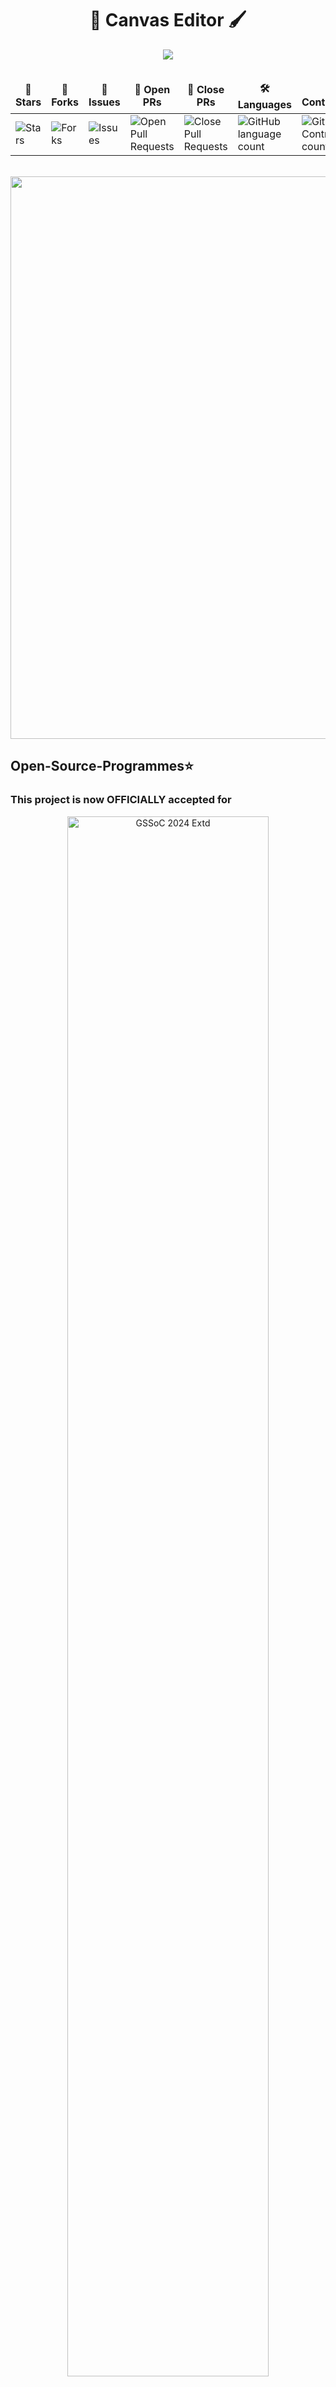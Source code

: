 <div align="center">

# 🎨 Canvas Editor 🖌️

<img  src="https://readme-typing-svg.herokuapp.com?color=45ffaa&center=true&vCenter=true&size=40&width=900&height=80&lines=Welcome+to+Canvas+Editor!"/>
</div>

<div align = "center">
<br>

<table align="center">
    <thead align="center">
        <tr border: 1px;>
            <td><b>🌟 Stars</b></td>
            <td><b>🍴 Forks</b></td>
            <td><b>🐛 Issues</b></td>
            <td><b>🔔 Open PRs</b></td>
            <td><b>🔕 Close PRs</b></td>
            <td><b>🛠️ Languages</b></td>
            <td><b>👥 Contributors</b></td>
        </tr>
     </thead>
    <tbody>
         <tr>
            <td><img alt="Stars" src="https://img.shields.io/github/stars/vishanurag/Canvas-Editor?style=flat&logo=github"/></td>
            <td><img alt="Forks" src="https://img.shields.io/github/forks/vishanurag/Canvas-Editor?style=flat&logo=github"/></td>
            <td><img alt="Issues" src="https://img.shields.io/github/issues/vishanurag/Canvas-Editor?style=flat&logo=github"/></td>
            <td><img alt="Open Pull Requests" src="https://img.shields.io/github/issues-pr/vishanurag/Canvas-Editor?style=flat&logo=github"/></td>
           <td><img alt="Close Pull Requests" src="https://img.shields.io/github/issues-pr-closed/vishanurag/Canvas-Editor?style=flat&color=critical&logo=github"/></td>
           <td><img alt="GitHub language count" src="https://img.shields.io/github/languages/count/vishanurag/Canvas-Editor?style=flat&color=green&logo=github"></td>
         <td><img alt="GitHub Contributors count" src="https://img.shields.io/github/contributors/vishanurag/Canvas-Editor?style=flat&color=blue&logo=github"/></td>
        </tr>
    </tbody>
</table>
</div>
<br>

<!--Line-->
<img src="https://user-images.githubusercontent.com/74038190/212284100-561aa473-3905-4a80-b561-0d28506553ee.gif" width="900"> 

<h2>Open-Source-Programmes⭐</h2>

<!-- Added Hacktoberfest 2024 and GSSoC Extended 2024 banners -->
### This project is now OFFICIALLY accepted for

<div align="center">
  <img src="https://raw.githubusercontent.com/SwanandD121/FeatherPerfect_fe/refs/heads/main/Untitled%20design.png" alt="GSSoC 2024 Extd" width="80%">
  <img src="https://cdn.discordapp.com/attachments/657543125190967316/1294560786114674748/Screenshot_2024-10-12_122347.png?ex=670b752f&is=670a23af&hm=26ddd7f41740b8b19ee4985e7568b3892091384b3b85e7165770a4b10f4d1050&" alt="Hacktoberfest 2024" width="80%">
</div>
<br>


<h2>Hi there,<img src="https://raw.githubusercontent.com/nixin72/nixin72/master/wave.gif" height="40"width="40" /> Enjoy the World of Open source contribution <img src='https://raw.githubusercontent.com/ShahriarShafin/ShahriarShafin/main/Assets/handshake.gif' width="60px" height="35"> </h2>

<strong>Hello Coders!!👨‍💻<br> I am Aanurag Vishwakarma, an aspiring Web developer🤖. Here is the project on front-end Web Development.</strong>

<!--Line-->
<img src="https://user-images.githubusercontent.com/74038190/212284100-561aa473-3905-4a80-b561-0d28506553ee.gif" width="900">


<h2>Overview📌</h2>
<ul>
  <li>🎨 This repository contains my project on a Canvas Editor using HTML, CSS, Bootstrap, and JavaScript.</li>
  <li>🖼️ It includes a webpage with a canvas element that allows you to style text content as needed (made for fun purposes 🎉).</li>
  <li>🚀 We welcome all contributions to make this a fantastic resource for other users.</li>
  <li>💻 Jump in and contribute to this grand project</li>
  <li>📚 Read the guidelines and get started building! 🛠️</li>
  <li>🚀 The project now supports setting background images and colors, enhancing the customization options for your canvas!</li>
  <li>🎉 This project is open to contributions from the community. Jump in and help make it a great resource!</li>
     
</ul>

### New Features ✨
<li> Background Image: Easily set an image as the background of your canvas to create more visually appealing designs</li>
<li> Background Color: You can now add a custom background color to the canvas with ease!</li>

### How to Use
To change the background color or image:

<li> Navigate to the canvas options on the webpage!</li>
<li> For background color: Select a color from the color picker to apply it to the canvas!</li>
<li> For background image: Upload an image file, and it will be displayed as the canvas background!</li>

<br>

<!--Line-->
<img src="https://user-images.githubusercontent.com/74038190/212284100-561aa473-3905-4a80-b561-0d28506553ee.gif" width="900"> 

<h2><img src = "https://media2.giphy.com/media/QssGEmpkyEOhBCb7e1/giphy.gif?cid=ecf05e47a0n3gi1bfqntqmob8g9aid1oyj2wr3ds3mg700bl&rid=giphy.gif" width = 30px height="38"> Technology Used</h2>

<p>
  <a href="https://www.w3schools.com/html/"> <img src="https://img.icons8.com/color/70/000000/html-5--v1.png" alt="HTML" /></a>
  <a href="https://www.w3schools.com/css/"> <img src="https://img.icons8.com/color/70/000000/css3.png" alt="CSS" /></a>
   <a href="https://www.w3schools.com/js/"> <img src="https://img.icons8.com/?size=70&id=PXTY4q2Sq2lG&format=png&color=000000" alt="js" /></a>
</p>
<p align="right"><a href="#top"><img src="https://img.shields.io/badge/Move%20to%20top-Blue?style=plastic" alt="Back To Top"></a></p>

<!--Line-->
<img src="https://user-images.githubusercontent.com/74038190/212284100-561aa473-3905-4a80-b561-0d28506553ee.gif" width="900">

<h2>Getting Started💥</h2>

## How to make a Pull Request?

**1.** Start by forking the [**Canvas-Editor**](https://github.com/vishanurag/Canvas-Editor) repository. Click on the <a href="https://github.com/vishanurag/Canvas-Editor/fork"><img src="https://i.imgur.com/G4z1kEe.png" height="21" width="21"></a> symbol at the top right corner.

**2.** Clone your forked repository:

```bash
git clone https://github.com/<your-github-username>/Canvas-Editor
```

**3.** Navigate to the new project directory:

```bash
cd Canvas-Editor
```

**4.** Set upstream command:

```bash
git remote add upstream https://github.com/vishanurag/Canvas-Editor
```

**5.** Create a new branch:

```bash
git checkout -b YourBranchName
```

<i>or</i>

```bash
git branch YourBranchName
git switch YourBranchName
```

**6.** Sync your fork or local repository with the origin repository:

- In your forked repository click on `Fetch upstream`.
- Click `Fetch and merge`.

### Alternatively, Git CLI way to Sync forked repository with origin repository:

```bash
git fetch upstream
```

```bash
git merge upstream/main
```

### [Github Docs](https://docs.github.com/en/github/collaborating-with-pull-requests/addressing-merge-conflicts/resolving-a-merge-conflict-on-github) for Syncing

**7.** Make your changes to the source code.

**8.** Stage your changes and commit:


⚠️ **Make sure** not to run the commands `git add .` or `git add *`. Instead, stage your changes for each file/folder

```bash
git add file/folder
```

```bash
git commit -m "<your_commit_message>"
```

**9.** Push your local commits to the remote repository:

```bash
git push origin YourBranchName
```

**10.** Create a [Pull Request](https://help.github.com/en/github/collaborating-with-issues-and-pull-requests/creating-a-pull-request)!

 **Congratulations! You've made your first contribution! 🙌🏼**
<p align="right"><a href="#top"><img src="https://img.shields.io/badge/Move%20to%20top-Blue?style=plastic" alt="Back To Top"></a></p>

<!--Line-->
<img src="https://user-images.githubusercontent.com/74038190/212284100-561aa473-3905-4a80-b561-0d28506553ee.gif" width="900"> 

 # Project Admin⚡
 
<table>
<tr>
<td align="center"><a href="https://github.com/vishanurag"><img src="https://avatars.githubusercontent.com/u/126074487?v=4" width=150px height=150px /></a></br> <h4 style="color:red;">Anurag Vishwakarma</h4>
 <a href="https://www.linkedin.com/in/anuragvishwakarma/"><img src="https://img.icons8.com/fluency/2x/linkedin.png" width="32px" height="32px"></img></a>
</td>
</tr>
</table>

<!--Line-->
<img src="https://user-images.githubusercontent.com/74038190/212284100-561aa473-3905-4a80-b561-0d28506553ee.gif" width="900"> 
  
## Contributors

We are immensely grateful to the following amazing individuals who have contributed their time, effort, and expertise to make this project better. Your contributions, whether through code, documentation, bug reports, or feature suggestions, have been invaluable. Thank you for helping us build and improve Canvas Editor 🌟✨

Your dedication and hard work are what drive this project forward, and we couldn't have done it without you. Each contribution, no matter how small, plays a crucial role in our journey towards creating a more efficient and user-friendly tool for developers. 🙌💻

We look forward to your continued support and collaboration. Together, we can achieve even greater heights! 🚀🌐

Thank you once again to all our contributors! Your efforts are truly appreciated. 💖👏

<!-- readme: contributors -start -->
<table>
	<tbody>
		<tr>
            <td align="center">
                <a href="https://github.com/vishanurag">
                    <img src="https://avatars.githubusercontent.com/u/126074487?v=4" width="100;" alt="vishanurag"/>
                    <br />
                    <sub><b>ANURAG VISHWAKARMA</b></sub>
                </a>
            </td>
            <td align="center">
                <a href="https://github.com/Lekkhasri">
                    <img src="https://avatars.githubusercontent.com/u/166889122?v=4" width="100;" alt="Lekkhasri"/>
                    <br />
                    <sub><b>Sri Lekkha</b></sub>
                </a>
            </td>
            <td align="center">
                <a href="https://github.com/Sagar2006">
                    <img src="https://avatars.githubusercontent.com/u/62787510?v=4" width="100;" alt="Sagar2006"/>
                    <br />
                    <sub><b>Sagar2006</b></sub>
                </a>
            </td>
            <td align="center">
                <a href="https://github.com/ananyag309">
                    <img src="https://avatars.githubusercontent.com/u/145869907?v=4" width="100;" alt="ananyag309"/>
                    <br />
                    <sub><b>Ananya Gupta</b></sub>
                </a>
            </td>
            <td align="center">
                <a href="https://github.com/yashksaini-coder">
                    <img src="https://avatars.githubusercontent.com/u/115717039?v=4" width="100;" alt="yashksaini-coder"/>
                    <br />
                    <sub><b>Yash Kumar Saini</b></sub>
                </a>
            </td>
            <td align="center">
                <a href="https://github.com/ngsanthosh">
                    <img src="https://avatars.githubusercontent.com/u/63006841?v=4" width="100;" alt="ngsanthosh"/>
                    <br />
                    <sub><b>Santhosh Sudhaan N G</b></sub>
                </a>
            </td>
		</tr>
		<tr>
            <td align="center">
                <a href="https://github.com/rounakdey6">
                    <img src="https://avatars.githubusercontent.com/u/98476572?v=4" width="100;" alt="rounakdey6"/>
                    <br />
                    <sub><b>Rounak Dey</b></sub>
                </a>
            </td>
            <td align="center">
                <a href="https://github.com/Poushmita">
                    <img src="https://avatars.githubusercontent.com/u/146666416?v=4" width="100;" alt="Poushmita"/>
                    <br />
                    <sub><b>Poushmita Paul</b></sub>
                </a>
            </td>
            <td align="center">

                <a href="https://github.com/KAmaL-senpai">
                    <img src="https://avatars.githubusercontent.com/u/113301075?v=4" width="100;" alt="KAmaL-senpai"/>
                    <br />
                    <sub><b>Kamal sing bhumij</b></sub>
                </a>
            </td>
            <td align="center">
                <a href="https://github.com/adityalaxkar123">
                    <img src="https://avatars.githubusercontent.com/u/175431218?v=4" width="100;" alt="adityalaxkar123"/>

                <a href="https://github.com/AnujShrivastava01">
                    <img src="https://avatars.githubusercontent.com/u/150820396?v=4" width="100;" alt="AnujShrivastava01"/>

                    <br />
                    <sub><b>adityalaxkar</b></sub>
                </a>
            </td>
            <td align="center">
                <a href="https://github.com/AnujShrivastava01">
                    <img src="https://avatars.githubusercontent.com/u/150820396?v=4" width="100;" alt="AnujShrivastava01"/>
                    <br />
                    <sub><b>Anuj Shrivastava</b></sub>
                </a>
            </td>
            <td align="center">
                <a href="https://github.com/KAmaL-senpai">
                    <img src="https://avatars.githubusercontent.com/u/113301075?v=4" width="100;" alt="KAmaL-senpai"/>
                    <br />
                    <sub><b>Kamal sing bhumij</b></sub>
                </a>
            </td>
            <td align="center">
                <a href="https://github.com/TBorundia">
                    <img src="https://avatars.githubusercontent.com/u/168854094?v=4" width="100;" alt="TBorundia"/>
                    <br />
                    <sub><b>Tina Borundia</b></sub>
                </a>
            </td>
		</tr>
		<tr>
            <td align="center">
                <a href="https://github.com/shimmer12">
                    <img src="https://avatars.githubusercontent.com/u/92056170?v=4" width="100;" alt="shimmer12"/>
                    <br />
                    <sub><b>Srishti Soni</b></sub>
                </a>
            </td>
            <td align="center">

                <a href="https://github.com/Ishika-Gupta06">
                    <img src="https://avatars.githubusercontent.com/u/118624573?v=4" width="100;" alt="Ishika-Gupta06"/>
                    <br />
                    <sub><b>Ishika Gupta</b></sub>
                </a>
            </td>
            <td align="center">
                <a href="https://github.com/AsifQamar">
                    <img src="https://avatars.githubusercontent.com/u/93258479?v=4" width="100;" alt="AsifQamar"/>

                <a href="https://github.com/nksmanya">
                    <img src="https://avatars.githubusercontent.com/u/171407728?v=4" width="100;" alt="nksmanya"/>

                    <br />
                    <sub><b>Manya .N</b></sub>
                </a>
            </td>
            <td align="center">
                <a href="https://github.com/kartik9737">
                    <img src="https://avatars.githubusercontent.com/u/180297474?v=4" width="100;" alt="kartik9737"/>
                    <br />
                    <sub><b>Kartik Kumar Pandey </b></sub>
                </a>
            </td>
            <td align="center">
                <a href="https://github.com/Ishika-Gupta06">
                    <img src="https://avatars.githubusercontent.com/u/118624573?v=4" width="100;" alt="Ishika-Gupta06"/>
                    <br />
                    <sub><b>Ishika Gupta</b></sub>
                </a>
            </td>
            <td align="center">

                <a href="https://github.com/AsifQamar">
                    <img src="https://avatars.githubusercontent.com/u/93258479?v=4" width="100;" alt="AsifQamar"/>
                    <br />
                    <sub><b>Cyphrr_07 </b></sub>
                </a>
            </td>
            <td align="center">

                <a href="https://github.com/monishkumardvs">
                    <img src="https://avatars.githubusercontent.com/u/125813798?v=4" width="100;" alt="monishkumardvs"/>
                    <br />
                    <sub><b>Dvs monish kumar</b></sub>
                </a>
            </td>
		</tr>
		<tr>
            <td align="center">
                <a href="https://github.com/JahnavikaGopalbvrith">
                    <img src="https://avatars.githubusercontent.com/u/120931967?v=4" width="100;" alt="JahnavikaGopalbvrith"/>
                    <br />
                    <sub><b>Jahnavika gopal </b></sub>
                </a>
            </td>
            <td align="center">
                <a href="https://github.com/govindumeesala">
                    <img src="https://avatars.githubusercontent.com/u/129055361?v=4" width="100;" alt="govindumeesala"/>
                    <br />
                    <sub><b>Meesala Govindu</b></sub>
                </a>
            </td>
            <td align="center">
                <a href="https://github.com/poorvikaa08">
                    <img src="https://avatars.githubusercontent.com/u/152640996?v=4" width="100;" alt="poorvikaa08"/>
                    <br />
                    <sub><b>Poorvika</b></sub>
                </a>
            </td>
            <td align="center">
                <a href="https://github.com/Archisman141">
                    <img src="https://avatars.githubusercontent.com/u/121884549?v=4" width="100;" alt="Archisman141"/>
                    <br />
                    <sub><b>Archisman Khanra</b></sub>
                </a>
            </td>
            <td align="center">
                <a href="https://github.com/Web-Dev-Learner">
                    <img src="https://avatars.githubusercontent.com/u/137269309?v=4" width="100;" alt="Web-Dev-Learner"/>
                    <br />
                    <sub><b>Shrinedhi.M.R.</b></sub>
                </a>
            </td>
            <td align="center">
                <a href="https://github.com/Devaki01">
                    <img src="https://avatars.githubusercontent.com/u/147143243?v=4" width="100;" alt="Devaki01"/>
                    <br />
                    <sub><b>phantom_.1</b></sub>
                </a>
            </td>
		</tr>
		<tr>
            <td align="center">
                <a href="https://github.com/Vyshnavi1322">
                    <img src="https://avatars.githubusercontent.com/u/164364526?v=4" width="100;" alt="Vyshnavi1322"/>
                    <br />
                    <sub><b>Venkata Vyshnavi Bondalapati</b></sub>
                </a>
            </td>
            <td align="center">
                <a href="https://github.com/Sujal1201">
                    <img src="https://avatars.githubusercontent.com/u/151530482?v=4" width="100;" alt="Sujal1201"/>
                    <br />
                    <sub><b>Sujal Patil</b></sub>
                </a>
            </td>
            <td align="center">
                <a href="https://github.com/Pranshu-jais">
                    <img src="https://avatars.githubusercontent.com/u/150207373?v=4" width="100;" alt="Pranshu-jais"/>
                    <br />
                    <sub><b>Pranshu Jaiswal</b></sub>
                </a>
            </td>
            <td align="center">
                <a href="https://github.com/PatelHarsh2006">
                    <img src="https://avatars.githubusercontent.com/u/183596777?v=4" width="100;" alt="PatelHarsh2006"/>
                    <br />
                    <sub><b>Patel Harsh</b></sub>
                </a>
            </td>
            <td align="center">
                <a href="https://github.com/Khushi-Nigam">
                    <img src="https://avatars.githubusercontent.com/u/143868952?v=4" width="100;" alt="Khushi-Nigam"/>
                    <br />
                    <sub><b>Khushi Nigam </b></sub>
                </a>
            </td>
            <td align="center">
                <a href="https://github.com/4F24L">
                    <img src="https://avatars.githubusercontent.com/u/108697331?v=4" width="100;" alt="4F24L"/>
                    <br />
                    <sub><b>Md Afzal Mir</b></sub>
                </a>
            </td>
		</tr>
		<tr>
            <td align="center">
                <a href="https://github.com/VidhanThakur09">
                    <img src="https://avatars.githubusercontent.com/u/147980454?v=4" width="100;" alt="VidhanThakur09"/>
                    <br />
                    <sub><b>Vidhan Thakur</b></sub>
                </a>
            </td>
            <td align="center">
                <a href="https://github.com/VivekShahare04">
                    <img src="https://avatars.githubusercontent.com/u/138312154?v=4" width="100;" alt="VivekShahare04"/>
                    <br />
                    <sub><b>VivekShahare04</b></sub>
                </a>
            </td>
            <td align="center">
                <a href="https://github.com/Abhishek2634">
                    <img src="https://avatars.githubusercontent.com/u/136872441?v=4" width="100;" alt="Abhishek2634"/>
                    <br />
                    <sub><b>Abhishek Farshwal</b></sub>
                </a>
            </td>
            <td align="center">
                <a href="https://github.com/archanasingh11">
                    <img src="https://avatars.githubusercontent.com/u/114737464?v=4" width="100;" alt="archanasingh11"/>
                    <br />
                    <sub><b>Archana Singh</b></sub>
                </a>
            </td>
            <td align="center">
                <a href="https://github.com/ash-k121">
                    <img src="https://avatars.githubusercontent.com/u/120484393?v=4" width="100;" alt="ash-k121"/>
                    <br />
                    <sub><b>Ashmeet</b></sub>
                </a>
            </td>
            <td align="center">
                <a href="https://github.com/wgeenath">
                    <img src="https://avatars.githubusercontent.com/u/44458689?v=4" width="100;" alt="wgeenath"/>
                    <br />
                    <sub><b>geenath</b></sub>
                </a>
            </td>
		</tr>
		<tr>
            <td align="center">
                <a href="https://github.com/Krishnamverma951">
                    <img src="https://avatars.githubusercontent.com/u/166730422?v=4" width="100;" alt="Krishnamverma951"/>
                    <br />
                    <sub><b>Krishnam Verma</b></sub>
                </a>
            </td>
            <td align="center">
                <a href="https://github.com/mrpankajpandey">
                    <img src="https://avatars.githubusercontent.com/u/107976020?v=4" width="100;" alt="mrpankajpandey"/>
                    <br />
                    <sub><b>Pankaj Pandey</b></sub>
                </a>
            </td>
            <td align="center">
                <a href="https://github.com/priyashuu">
                    <img src="https://avatars.githubusercontent.com/u/150767072?v=4" width="100;" alt="priyashuu"/>
                    <br />
                    <sub><b>Priya </b></sub>
                </a>
            </td>
            <td align="center">
                <a href="https://github.com/riyarane46">
                    <img src="https://avatars.githubusercontent.com/u/154919910?v=4" width="100;" alt="riyarane46"/>
                    <br />
                    <sub><b>riyarane46</b></sub>
                </a>
            </td>
            <td align="center">
                <a href="https://github.com/rutikakengal">
                    <img src="https://avatars.githubusercontent.com/u/177618218?v=4" width="100;" alt="rutikakengal"/>
                    <br />
                    <sub><b>Rutika Kengal</b></sub>
                </a>
            </td>
            <td align="center">
                <a href="https://github.com/saadgibawa">
                    <img src="https://avatars.githubusercontent.com/u/171240814?v=4" width="100;" alt="saadgibawa"/>
                    <br />
                    <sub><b>Saadgi Bawa</b></sub>
                </a>
            </td>
		</tr>
		<tr>
            <td align="center">
                <a href="https://github.com/sarinsanyal">
                    <img src="https://avatars.githubusercontent.com/u/171278391?v=4" width="100;" alt="sarinsanyal"/>
                    <br />
                    <sub><b>Sarin Sanyal</b></sub>
                </a>
            </td>
            <td align="center">
                <a href="https://github.com/sejals23">
                    <img src="https://avatars.githubusercontent.com/u/183209584?v=4" width="100;" alt="sejals23"/>
                    <br />
                    <sub><b>Sejal</b></sub>
                </a>
            </td>
            <td align="center">
                <a href="https://github.com/simmi-verma">
                    <img src="https://avatars.githubusercontent.com/u/166193913?v=4" width="100;" alt="simmi-verma"/>
                    <br />
                    <sub><b>simmi verma</b></sub>
                </a>
            </td>
            <td align="center">
                <a href="https://github.com/sriraghavi22">
                    <img src="https://avatars.githubusercontent.com/u/140194099?v=4" width="100;" alt="sriraghavi22"/>
                    <br />
                    <sub><b>sriraghavi22</b></sub>
                </a>
            </td>
            <td align="center">
                <a href="https://github.com/bhatiatanish225">
                    <img src="https://avatars.githubusercontent.com/u/118905174?v=4" width="100;" alt="bhatiatanish225"/>
                    <br />
                    <sub><b>Tanish Bhatia</b></sub>
                </a>
            </td>
            <td align="center">
                <a href="https://github.com/Abhi9shinde">
                    <img src="https://avatars.githubusercontent.com/u/143414991?v=4" width="100;" alt="Abhi9shinde"/>
                    <br />
                    <sub><b>Abhinav Shinde</b></sub>
                </a>
            </td>
		</tr>
		<tr>
            <td align="center">
                <a href="https://github.com/Amankr200">
                    <img src="https://avatars.githubusercontent.com/u/160874720?v=4" width="100;" alt="Amankr200"/>
                    <br />
                    <sub><b>Amankr200</b></sub>
                </a>
            </td>
            <td align="center">
                <a href="https://github.com/AnantInamdar77">
                    <img src="https://avatars.githubusercontent.com/u/180192523?v=4" width="100;" alt="AnantInamdar77"/>
                    <br />
                    <sub><b>AnantInamdar77</b></sub>
                </a>
            </td>
            <td align="center">
                <a href="https://github.com/AyushiTaralkar">
                    <img src="https://avatars.githubusercontent.com/u/142772971?v=4" width="100;" alt="AyushiTaralkar"/>
                    <br />
                    <sub><b>Ayushi_Taralkar</b></sub>
                </a>
            </td>
            <td align="center">
                <a href="https://github.com/ayush-py-c">
                    <img src="https://avatars.githubusercontent.com/u/85986862?v=4" width="100;" alt="ayush-py-c"/>
                    <br />
                    <sub><b>Ayushraj_2804 </b></sub>
                </a>
            </td>
            <td align="center">
                <a href="https://github.com/Bhoomysingh10">
                    <img src="https://avatars.githubusercontent.com/u/126002795?v=4" width="100;" alt="Bhoomysingh10"/>
                    <br />
                    <sub><b>Bhoomy Singh</b></sub>
                </a>
            </td>
            <td align="center">
                <a href="https://github.com/gayu999Code">
                    <img src="https://avatars.githubusercontent.com/u/182801318?v=4" width="100;" alt="gayu999Code"/>
                    <br />
                    <sub><b>Gayatri Mohite</b></sub>
                </a>
            </td>
		</tr>
		<tr>
            <td align="center">
                <a href="https://github.com/hariscoder3">
                    <img src="https://avatars.githubusercontent.com/u/98173884?v=4" width="100;" alt="hariscoder3"/>
                    <br />
                    <sub><b>Haris Ellahi</b></sub>
                </a>
            </td>
            <td align="center">
                <a href="https://github.com/HS202022">
                    <img src="https://avatars.githubusercontent.com/u/120270398?v=4" width="100;" alt="HS202022"/>
                    <br />
                    <sub><b>Himangshu Sharma</b></sub>
                </a>
            </td>
            <td align="center">
                <a href="https://github.com/Kajalmehta29">
                    <img src="https://avatars.githubusercontent.com/u/177048363?v=4" width="100;" alt="Kajalmehta29"/>
                    <br />
                    <sub><b>Kajal Mehta</b></sub>
                </a>
            </td>
            <td align="center">
                <a href="https://github.com/shubhagarwal1">
                    <img src="https://avatars.githubusercontent.com/u/105449260?v=4" width="100;" alt="shubhagarwal1"/>
                    <br />
                    <sub><b>Shubh Agarwal</b></sub>
                </a>
            </td>
            <td align="center">
                <a href="https://github.com/neeru24">
                    <img src="https://avatars.githubusercontent.com/u/161798182?v=4" width="100;" alt="neeru24"/>
                    <br />
                    <sub><b>Neeru </b></sub>
                </a>
            </td>
            <td align="center">
                <a href="https://github.com/PavanTeja2005">
                    <img src="https://avatars.githubusercontent.com/u/98730339?v=4" width="100;" alt="PavanTeja2005"/>
                    <br />
                    <sub><b>PavanTeja2005</b></sub>
                </a>
            </td>
		</tr>
		<tr>
            <td align="center">
                <a href="https://github.com/Prachiikhar25">
                    <img src="https://avatars.githubusercontent.com/u/150283338?v=4" width="100;" alt="Prachiikhar25"/>
                    <br />
                    <sub><b>Prachiikhar25</b></sub>
                </a>
            </td>
            <td align="center">
                <a href="https://github.com/rajdeepchakraborty-rc">
                    <img src="https://avatars.githubusercontent.com/u/68934988?v=4" width="100;" alt="rajdeepchakraborty-rc"/>
                    <br />
                    <sub><b>Rajdeep Chakraborty</b></sub>
                </a>
            </td>
            <td align="center">
                <a href="https://github.com/samyak-aditya">
                    <img src="https://avatars.githubusercontent.com/u/91079592?v=4" width="100;" alt="samyak-aditya"/>
                    <br />
                    <sub><b>Samyak Aditya</b></sub>
                </a>
            </td>
            <td align="center">
                <a href="https://github.com/sumitrathor1">
                    <img src="https://avatars.githubusercontent.com/u/144085591?v=4" width="100;" alt="sumitrathor1"/>
                    <br />
                    <sub><b>Sumit Rathor</b></sub>
                </a>
            </td>
            <td align="center">
                <a href="https://github.com/Tanushree084">
                    <img src="https://avatars.githubusercontent.com/u/176521591?v=4" width="100;" alt="Tanushree084"/>
                    <br />
                    <sub><b>Tanushree084</b></sub>
                </a>
            </td>
		</tr>
	<tbody>
</table>
<!-- readme: contributors -end -->

<br>

### &#8627; Stargazers

<div align='center'>

[![Stargazers repo roster for @vishanurag/Canvas-Editor](https://reporoster.com/stars/vishanurag/Canvas-Editor)](https://github.com/vishanurag/Canvas-Editor/stargazers)

</div>

### &#8627; Forkers

<div align='center'>

[![Forkers repo roster for @vishanurag/Canvas-Editor](https://reporoster.com/forks/vishanurag/Canvas-Editor)](https://github.com/vishanurag/Canvas-Editor/network/members)

</div>